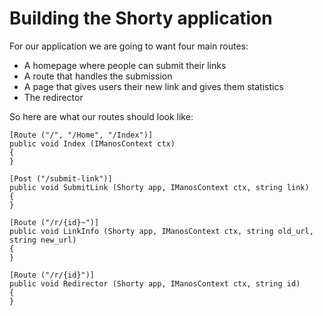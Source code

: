 Building the Shorty application
===============================

For our application we are going to want four main routes:

* A homepage where people can submit their links
* A route that handles the submission
* A page that gives users their new link and gives them statistics
* The redirector

So here are what our routes should look like:

    [Route ("/", "/Home", "/Index")]
    public void Index (IManosContext ctx)
    {
    }

    [Post ("/submit-link")]
    public void SubmitLink (Shorty app, IManosContext ctx, string link)
    {
    }

    [Route ("/r/{id}~")]
    public void LinkInfo (Shorty app, IManosContext ctx, string old_url, string new_url)
    {
    }

    [Route ("/r/{id}")]
    public void Redirector (Shorty app, IManosContext ctx, string id)
    {
    }

